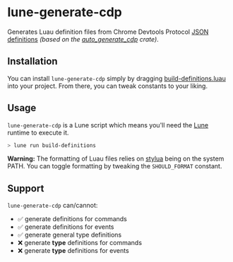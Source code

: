 # lune-generate-cdp

Generates Luau definition files from Chrome Devtools Protocol [JSON definitions](https://github.com/ChromeDevTools/devtools-protocol/tree/master/json) _(based on the [auto_generate_cdp](https://github.com/mdrokz/auto_generate_cdp) crate)_.

## Installation

You can install `lune-generate-cdp` simply by dragging [build-definitions.luau](/.lune/build-definitions.luau) into your project. From there, you can tweak constants to your liking.

## Usage

`lune-generate-cdp` is a Lune script which means you'll need the [Lune](https://github.com/lune-org/lune) runtime to execute it.

```bash
> lune run build-definitions
```

**Warning:** The formatting of Luau files relies on [stylua](https://github.com/JohnnyMorganz/StyLua) being on the system PATH. You can toggle formatting by tweaking the `SHOULD_FORMAT` constant.

## Support

`lune-generate-cdp` can/cannot:

- ✅ generate definitions for commands
- ✅ generate definitions for events
- ✅ generate general type definitions
- ❌ generate **type** definitions for commands
- ❌ generate **type** definitions for events
